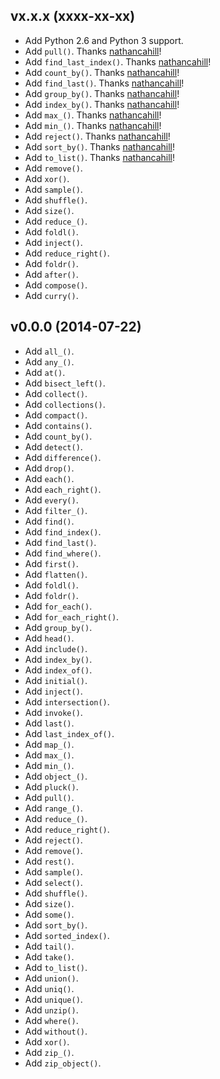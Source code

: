 ## vx.x.x (xxxx-xx-xx)

- Add Python 2.6 and Python 3 support.
- Add `pull()`. Thanks [nathancahill]!
- Add `find_last_index()`. Thanks [nathancahill]!
- Add `count_by()`. Thanks [nathancahill]!
- Add `find_last()`. Thanks [nathancahill]!
- Add `group_by()`. Thanks [nathancahill]!
- Add `index_by()`. Thanks [nathancahill]!
- Add `max_()`. Thanks [nathancahill]!
- Add `min_()`. Thanks [nathancahill]!
- Add `reject()`. Thanks [nathancahill]!
- Add `sort_by()`. Thanks [nathancahill]!
- Add `to_list()`. Thanks [nathancahill]!
- Add `remove()`.
- Add `xor()`.
- Add `sample()`.
- Add `shuffle()`.
- Add `size()`.
- Add `reduce_()`.
- Add `foldl()`.
- Add `inject()`.
- Add `reduce_right()`.
- Add `foldr()`.
- Add `after()`.
- Add `compose()`.
- Add `curry()`.


## v0.0.0 (2014-07-22)

- Add `all_()`.
- Add `any_()`.
- Add `at()`.
- Add `bisect_left()`.
- Add `collect()`.
- Add `collections()`.
- Add `compact()`.
- Add `contains()`.
- Add `count_by()`.
- Add `detect()`.
- Add `difference()`.
- Add `drop()`.
- Add `each()`.
- Add `each_right()`.
- Add `every()`.
- Add `filter_()`.
- Add `find()`.
- Add `find_index()`.
- Add `find_last()`.
- Add `find_where()`.
- Add `first()`.
- Add `flatten()`.
- Add `foldl()`.
- Add `foldr()`.
- Add `for_each()`.
- Add `for_each_right()`.
- Add `group_by()`.
- Add `head()`.
- Add `include()`.
- Add `index_by()`.
- Add `index_of()`.
- Add `initial()`.
- Add `inject()`.
- Add `intersection()`.
- Add `invoke()`.
- Add `last()`.
- Add `last_index_of()`.
- Add `map_()`.
- Add `max_()`.
- Add `min_()`.
- Add `object_()`.
- Add `pluck()`.
- Add `pull()`.
- Add `range_()`.
- Add `reduce_()`.
- Add `reduce_right()`.
- Add `reject()`.
- Add `remove()`.
- Add `rest()`.
- Add `sample()`.
- Add `select()`.
- Add `shuffle()`.
- Add `size()`.
- Add `some()`.
- Add `sort_by()`.
- Add `sorted_index()`.
- Add `tail()`.
- Add `take()`.
- Add `to_list()`.
- Add `union()`.
- Add `uniq()`.
- Add `unique()`.
- Add `unzip()`.
- Add `where()`.
- Add `without()`.
- Add `xor()`.
- Add `zip_()`.
- Add `zip_object()`.


[nathancahill]: https://github.com/nathancahill
